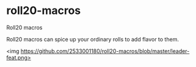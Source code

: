 # roll20-macros
Roll20 macros

Roll20 macros can spice up your ordinary rolls to add flavor to them.


<img https://github.com/2533001180/roll20-macros/blob/master/leader-feat.png>
